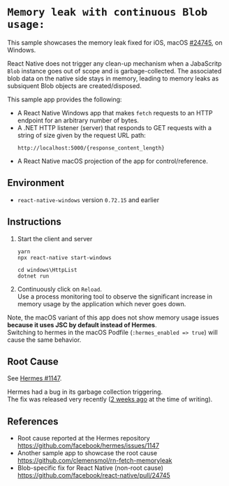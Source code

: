 # `Memory leak with continuous Blob usage:`

This sample showcases the memory leak fixed for iOS, macOS [#24745](https://github.com/facebook/react-native/pull/24745), on Windows.

React Native does not trigger any clean-up mechanism when a JabaScritp `Blob` instance goes out of scope and is garbage-collected.
The associated blob data on the native side stays in memory, leading to memory leaks as subsiquent Blob objects are created/disposed.

This sample app provides the following:
- A React Native Windows app that makes `fetch` requests to an HTTP endpoint for an arbitrary number of bytes.
- A .NET HTTP listener (server) that responds to GET requests with a string of size given by the request URL path:
  ```
  http://localhost:5000/{response_content_length}
  ```
- A React Native macOS projection of the app for control/reference.

## Environment

- `react-native-windows` version `0.72.15` and earlier

## Instructions

1. Start the client and server
    ```pwsh
    yarn
    npx react-native start-windows

    cd windows\HttpList
    dotnet run
    ```
1. Continuously click on `Reload`.\
  Use a process monitoring tool to observe the significant increase in memory usage by the application which never goes down.

Note, the macOS variant of this app does not show memory usage issues **because it uses JSC by default instead of Hermes**.\
Switching to hermes in the macOS Podfile (`:hermes_enabled => true`)
will cause the same behavior.

## Root Cause
See [Hermes #1147](https://github.com/facebook/hermes/issues/1147).

Hermes had a bug in its garbage collection triggering.\
The fix was released very recently ([2 weeks ago](https://github.com/facebook/hermes/commit/e7b2abefabb6a9671e1d30d7af08cd1f32c9a670) at the time of writing).

## References
- Root cause reported at the Hermes repository\
  https://github.com/facebook/hermes/issues/1147
- Another sample app to showcase the root cause\
  https://github.com/clemensmol/rn-fetch-memoryleak
- Blob-specific fix for React Native (non-root cause)\
  https://github.com/facebook/react-native/pull/24745
